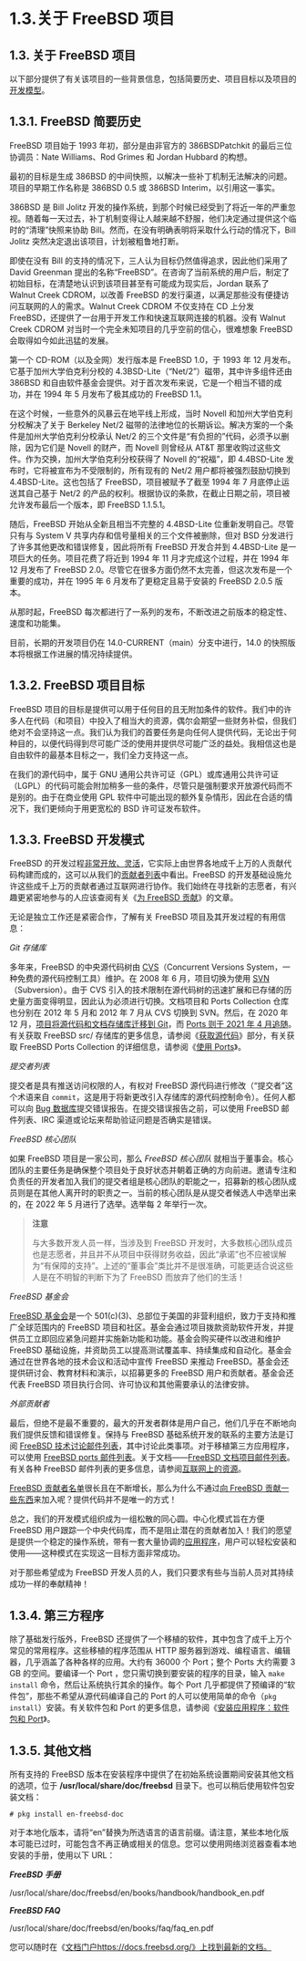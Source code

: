 # 1.3.关于 FreeBSD 项目

## 1.3. 关于 FreeBSD 项目

以下部分提供了有关该项目的一些背景信息，包括简要历史、项目目标以及项目的[开发模型](https://docs.freebsd.org/en/books/dev-model/)。

## 1.3.1. FreeBSD 简要历史

FreeBSD 项目始于 1993 年初，部分是由非官方的 386BSDPatchkit 的最后三位协调员：Nate Williams、Rod Grimes 和 Jordan Hubbard 的构想。

最初的目标是生成 386BSD 的中间快照，以解决一些补丁机制无法解决的问题。项目的早期工作名称是 386BSD 0.5 或 386BSD Interim，以引用这一事实。

386BSD 是 Bill Jolitz 开发的操作系统，到那个时候已经受到了将近一年的严重忽视。随着每一天过去，补丁机制变得让人越来越不舒服，他们决定通过提供这个临时的“清理”快照来协助 Bill。然而，在没有明确表明将采取什么行动的情况下，Bill Jolitz 突然决定退出该项目，计划被粗鲁地打断。

即使在没有 Bill 的支持的情况下，三人认为目标仍然值得追求，因此他们采用了 David Greenman 提出的名称“FreeBSD”。在咨询了当前系统的用户后，制定了初始目标，在清楚地认识到该项目甚至有可能成为现实后，Jordan 联系了 Walnut Creek CDROM，以改善 FreeBSD 的发行渠道，以满足那些没有便捷访问互联网的人的需求。Walnut Creek CDROM 不仅支持在 CD 上分发 FreeBSD，还提供了一台用于开发工作和快速互联网连接的机器。没有 Walnut Creek CDROM 对当时一个完全未知项目的几乎空前的信心，很难想象 FreeBSD 会取得如今如此迅猛的发展。

第一个 CD-ROM（以及全网）发行版本是 FreeBSD 1.0，于 1993 年 12 月发布。它基于加州大学伯克利分校的 4.3BSD-Lite（“Net/2”）磁带，其中许多组件还由 386BSD 和自由软件基金会提供。对于首次发布来说，它是一个相当不错的成功，并在 1994 年 5 月发布了极其成功的 FreeBSD 1.1。

在这个时候，一些意外的风暴云在地平线上形成，当时 Novell 和加州大学伯克利分校解决了关于 Berkeley Net/2 磁带的法律地位的长期诉讼。解决方案的一个条件是加州大学伯克利分校承认 Net/2 的三个文件是“有负担的”代码，必须予以删除，因为它们是 Novell 的财产，而 Novell 则曾经从 AT&T 那里收购过这些文件。作为交换，加州大学伯克利分校获得了 Novell 的“祝福”，即 4.4BSD-Lite 发布时，它将被宣布为不受限制的，所有现有的 Net/2 用户都将被强烈鼓励切换到 4.4BSD-Lite。这也包括了 FreeBSD，项目被赋予了截至 1994 年 7 月底停止运送其自己基于 Net/2 的产品的权利。根据协议的条款，在截止日期之前，项目被允许发布最后一个版本，即 FreeBSD 1.1.5.1。

随后，FreeBSD 开始从全新且相当不完整的 4.4BSD-Lite 位重新发明自己。尽管只有与 System V 共享内存和信号量相关的三个文件被删除，但对 BSD 分发进行了许多其他更改和错误修复，因此将所有 FreeBSD 开发合并到 4.4BSD-Lite 是一项巨大的任务。项目花费了将近到 1994 年 11 月才完成这个过程，并在 1994 年 12 月发布了 FreeBSD 2.0。尽管它在很多方面仍然不太完善，但这次发布是一个重要的成功，并在 1995 年 6 月发布了更稳定且易于安装的 FreeBSD 2.0.5 版本。

从那时起，FreeBSD 每次都进行了一系列的发布，不断改进之前版本的稳定性、速度和功能集。

目前，长期的开发项目仍在 14.0-CURRENT（main）分支中进行，14.0 的快照版本将根据工作进展的情况持续提供。

## 1.3.2. FreeBSD 项目目标

FreeBSD 项目的目标是提供可以用于任何目的且无附加条件的软件。我们中的许多人在代码（和项目）中投入了相当大的资源，偶尔会期望一些财务补偿，但我们绝对不会坚持这一点。我们认为我们的首要任务是向任何人提供代码，无论出于何种目的，以便代码得到尽可能广泛的使用并提供尽可能广泛的益处。我相信这也是自由软件的最基本目标之一，我们全力支持这一点。

在我们的源代码中，属于 GNU 通用公共许可证（GPL）或库通用公共许可证（LGPL）的代码可能会附加稍多一些的条件，尽管只是强制要求开放源代码而不是别的。由于在商业使用 GPL 软件中可能出现的额外复杂情形，因此在合适的情况下，我们更倾向于用更宽松的 BSD 许可证发布软件。

## 1.3.3. FreeBSD 开发模式

FreeBSD 的开发过程[非常开放、灵活](https://docs.freebsd.org/en/books/dev-model/)，它实际上由世界各地成千上万的人贡献代码构建而成的，这可以从我们的[贡献者列表](https://docs.freebsd.org/en/articles/contributors/)中看出。FreeBSD 的开发基础设施允许这些成千上万的贡献者通过互联网进行协作。我们始终在寻找新的志愿者，有兴趣更紧密地参与的人应该查阅有关《[为 FreeBSD 贡献](https://docs.freebsd.org/en/articles/contributing/)》的文章。

无论是独立工作还是紧密合作，了解有关 FreeBSD 项目及其开发过程的有用信息：

_Git 存储库_

多年来，FreeBSD 的中央源代码树由 [CVS](https://www.nongnu.org/cvs/)（Concurrent Versions System，一种免费的源代码控制工具）维护。在 2008 年 6 月，项目切换为使用 [SVN](https://subversion.apache.org/)（Subversion）。由于 CVS 引入的技术限制在源代码树的迅速扩展和已存储的历史量方面变得明显，因此认为必须进行切换。文档项目和 Ports Collection 仓库也分别在 2012 年 5 月和 2012 年 7 月从 CVS 切换到 SVN。然后，在 2020 年 12 月，[项目将源代码和文档存储库迁移到 Git](https://www.freebsd.org/status/report-2020-10-2020-12.html#Git-Migration-Working-Group)，而 [Ports 则于 2021 年 4 月追随](https://www.freebsd.org/status/report-2021-04-2021-06/#_git_migration_working_group)。有关获取 FreeBSD src/ 存储库的更多信息，请参阅《[获取源代码](https://docs.freebsd.org/en/books/handbook/cutting-edge/#synching)》部分，有关获取 FreeBSD Ports Collection 的详细信息，请参阅《[使用 Ports](https://docs.freebsd.org/en/books/handbook/ports/#ports-using)》。

_提交者列表_

提交者是具有推送访问权限的人，有权对 FreeBSD 源代码进行修改（“提交者”这个术语来自 `commit`，这是用于将新更改引入存储库的源代码控制命令）。任何人都可以向 [Bug 数据库](https://bugs.freebsd.org/submit/)提交错误报告。在提交错误报告之前，可以使用 FreeBSD 邮件列表、IRC 渠道或论坛来帮助验证问题是否确实是错误。

_FreeBSD 核心团队_

如果 FreeBSD 项目是一家公司，那么 _FreeBSD 核心团队_ 就相当于董事会。核心团队的主要任务是确保整个项目处于良好状态并朝着正确的方向前进。邀请专注和负责任的开发者加入我们的提交者组是核心团队的职能之一，招募新的核心团队成员则是在其他人离开时的职责之一。当前的核心团队是从提交者候选人中选举出来的，在 2022 年 5 月进行了选举。选举每 2 年举行一次。

> **注意**
>
> 与大多数开发人员一样，当涉及到 FreeBSD 开发时，大多数核心团队成员也是志愿者，并且并不从项目中获得财务收益，因此“承诺”也不应被误解为“有保障的支持”。上述的“董事会”类比并不是很准确，可能更适合说这些人是在不明智的判断下为了 FreeBSD 而放弃了他们的生活！

_FreeBSD 基金会_

[FreeBSD 基金会](https://freebsdfoundation.org/)是一个 501(c)(3)、总部位于美国的非营利组织，致力于支持和推广全球范围内的 FreeBSD 项目和社区。基金会通过项目拨款资助软件开发，并提供员工立即回应紧急问题并实施新功能和功能。基金会购买硬件以改进和维护 FreeBSD 基础设施，并资助员工以提高测试覆盖率、持续集成和自动化。基金会通过在世界各地的技术会议和活动中宣传 FreeBSD 来推动 FreeBSD。基金会还提供研讨会、教育材料和演示，以招募更多的 FreeBSD 用户和贡献者。基金会还代表 FreeBSD 项目执行合同、许可协议和其他需要承认的法律安排。

_外部贡献者_

最后，但绝不是最不重要的，最大的开发者群体是用户自己，他们几乎在不断地向我们提供反馈和错误修复。保持与 FreeBSD 基础系统开发的联系的主要方法是订阅 [FreeBSD 技术讨论邮件列表](https://lists.freebsd.org/subscription/freebsd-hackers)，其中讨论此类事项。对于移植第三方应用程序，可以使用 [FreeBSD ports 邮件列表](https://lists.freebsd.org/subscription/freebsd-ports)。关于文档——[FreeBSD 文档项目邮件列表](https://lists.freebsd.org/subscription/freebsd-doc)。有关各种 FreeBSD 邮件列表的更多信息，请参阅[互联网上的资源](https://docs.freebsd.org/en/books/handbook/eresources/#eresources)。

[FreeBSD 贡献者名单](https://docs.freebsd.org/en/articles/contributors/)很长且在不断增长，那么为什么不通过[向 FreeBSD 贡献一些东西](https://docs.freebsd.org/en/articles/contributing/)来加入呢？提供代码并不是唯一的方式！

总之，我们的开发模式组织成为一组松散的同心圆。中心化模式旨在方便 FreeBSD 用户跟踪一个中央代码库，而不是阻止潜在的贡献者加入！我们的愿望是提供一个稳定的操作系统，带有一套大量协调的[应用程序](https://docs.freebsd.org/en/books/handbook/ports/#ports)，用户可以轻松安装和使用——这种模式在实现这一目标方面非常成功。

对于那些希望成为 FreeBSD 开发人员的人，我们只要求有些与当前人员对其持续成功一样的奉献精神！

## 1.3.4. 第三方程序

除了基础发行版外，FreeBSD 还提供了一个移植的软件，其中包含了成千上万个常见的常用程序。这些移植的程序范围从 HTTP 服务器到游戏、编程语言、编辑器，几乎涵盖了各种各样的应用。大约有 36000 个 Port；整个 Ports 大约需要 3 GB 的空间。要编译一个 Port ，您只需切换到要安装的程序的目录，输入 `make install` 命令，然后让系统执行其余的操作。每个 Port 几乎都提供了预编译的“软件包”，那些不希望从源代码编译自己的 Port 的人可以使用简单的命令（`pkg install`）安装。有关软件包和 Port 的更多信息，请参阅《[安装应用程序：软件包和 Port](https://docs.freebsd.org/en/books/handbook/ports/#ports)》。

## 1.3.5. 其他文档

所有支持的 FreeBSD 版本在安装程序中提供了在初始系统设置期间安装其他文档的选项，位于 **/usr/local/share/doc/freebsd** 目录下。也可以稍后使用软件包安装文档：

```
# pkg install en-freebsd-doc
```

对于本地化版本，请将“en”替换为所选语言的语言前缀。请注意，某些本地化版本可能已过时，可能包含不再正确或相关的信息。您可以使用网络浏览器查看本地安装的手册，使用以下 URL：

**_FreeBSD 手册_**

/usr/local/share/doc/freebsd/en/books/handbook/handbook_en.pdf

**_FreeBSD FAQ_**

/usr/local/share/doc/freebsd/en/books/faq/faq_en.pdf

您可以随时在《[文档门户](https://docs.freebsd.org/)https://docs.freebsd.org/》上找到最新的文档。
